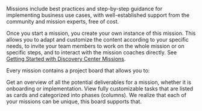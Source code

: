 Missions include best practices and step-by-step guidance for implementing business use cases, with well-established support from the community and mission experts, free of cost.

Once you start a mission, you create your own instance of this mission. This allows you to adapt and customize the content according to your specific needs, to invite your team members to work on the whole mission or on specific steps, and to interact with the mission coaches directly. See [Getting Started with Discovery Center Missions](https://discovery-center.cloud.sap/protected/index.html#/missiondetail/3918/3389/).

Every mission contains a project board that allows you to:

Get an overview of all the potential deliverables for a mission, whether it is onboarding or implementation.
View fully customizable tasks that are listed as cards and categorized into phases (columns).
We realize that each of your missions can be unique, this board supports that.



